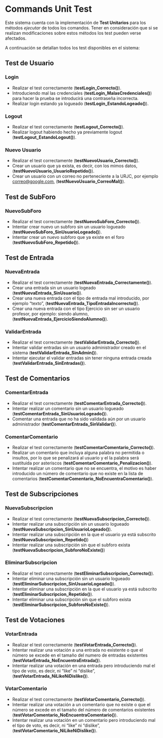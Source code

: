 # Commands Unit Test

Este sistema cuenta con la implementación de **Test Unitarios** para los métodos *ejecutar* de todos los comandos. Tener en consideración que si se realizan modificaciones sobre estos métodos los test pueden verse afectados.  
  
A continuación se detallan todos los test disponibles en el sistema:

## Test de Usuario

### Login
- Realizar el test correctamente (**testLogin_Correcto()**).
- Introduciendo mal las credenciales (**testLogin_MalasCredenciales()**) para hacer la prueba se introducirá una contraseña incorrecta.
- Realizar login estando ya logueado (**testLogin_EstandoLogeado()**).

### Logout
- Realizar el test correctamente (**testLogout_Correcto()**).
- Realizar logout habiendo hecho ya previamente logout (**testLogout_EstandoLogout()**).

### Nuevo Usuario
- Realizar el test correctamente (**testNuevoUsuario_Correcto()**).
- Crear un usuario que ya exista, es decir, con los mimos datos, (**testNuevoUsuario_UsuarioRepetido()**).
- Crear un usuario con un correo no perteneciente a la URJC, por ejemplo correo@google.com, (**testNuevoUsuario_CorreoMal()**).

## Test de SubForo

### NuevoSubForo
- Realizar el test correctamente (**testNuevoSubForo_Correcto()**).
- Intentar crear nuevo un subforo sin un usuario logueado (**testNuevoSubForo_SinUsuarioLogeado()**).
- Intentar crear un  nuevo subforo que ya existe en el foro (**testNuevoSubForo_Repetido()**).

## Test de Entrada

### NuevaEntrada
- Realizar el test correctamente (**testNuevaEntrada_Correctamente()**).
- Crear una entrada sin un usuario logeado (**testNuevaEntrada_SinUsuario()**).
- Crear una nueva entrada con el tipo de entrada mal introducido, por ejemplo “texto”, (**testNuevaEntrada_TipoEntradaIncorrecto()**).
- Crear una nueva entrada con el tipo Ejercicio sin ser un usuario profesor, por ejemplo: siendo alumno, (**testNuevaEntrada_EjercicioSiendoAlumno()**).

### ValidarEntrada
- Realizar el test correctamente (**testValidarEntrada_Correcto()**).
- Intentar validar entradas sin un usuario administrador creado en el sistema (**testValidarEntrada_SinAdmin()**).
- Intentar ejecutar el validar entradas sin tener ninguna entrada creada (**testValidarEntrada_SinEntradas()**).

## Test de Comentarios

### ComentarEntrada
- Realizar el test correctamente (**testComentarEntrada_Correcto()**).
- Intentar realizar un comentario sin un usuario logueado (**testComentarEntrada_SinUsuarioLogeado()**).
- Comentar una entrada que no ha sido validada aún por un usuario administrador (**testComentarEntrada_SinValidar()**).

### ComentarComentario
- Realizar el test correctamente (**testComentarComentario_Correcto()**).
- Realizar un comentario que incluya alguna palabra no permitida o insultos, por lo que se penalizará al usuario y el la palabra será sustituida por asteriscos (**testComentarComentario_Penalizacion()**).
- Intentar realizar un comentario que no se encuentra, el motivo es haber introducido un número de comentario que no existe en la lista de comentarios (**testComentarComentario_NoEncuentraComentario()**).

## Test de Subscripciones

### NuevaSubscripcion
- Realizar el test correctamente (**testNuevaSubscripcion_Correcto()**).
- Intentar realizar una subscripción sin un usuario logueado (**testNuevaSubscripcion_SinUsuarioLogeado()**).
- Intentar realizar una subscripción en la que el usuario ya está subscrito (**testNuevaSubscripcion_Repetido()**) 
- Intentar realizar una subscripción sin que el subforo exista (**testNuevaSubscripcion_SubforoNoExiste()**)

### EliminarSubscripcion
- Realizar el test correctamente (**testEliminarSubscripcion_Correcto()**).
- Intentar eliminar una subscripción sin un usuario logueado (**testEliminarSubscripcion_SinUsuarioLogeado()**).
- Intentar eliminar una subscripción en la que el usuario ya está subscrito (**testEliminarSubscripcion_Repetido()**).
- Intentar eliminar una subscripción sin que el subforo exista (**testEliminarSubscripcion_SubforoNoExiste()**).

## Test de Votaciones

### VotarEntrada
- Realizar el test correctamente (**testVotarEntrada_Correcto()**).
- Intentar realizar una votación a una entrada no existente o que el número se excede en el tamaño del numero de entradas existentes (**testVotarEntrada_NoEncuentraEntrada()**).
- Intentar realizar una votación en una entrada pero introduciendo mal el tipo de voto, es decir, ni “like” ni “dislike”, (**testVotarEntrada_NiLikeNiDislike()**).

### VotarComentario
- Realizar el test correctamente (**testVotarComentario_Correcto()**).
- Intentar realizar una votación a un comentario que no existe o que el número se excede en el tamaño del número de comentarios existentes (**testVotarComentario_NoEncuentraComentario()**).
- Intentar realizar una votación en un comentario pero introduciendo mal el tipo de voto, es decir, ni “like” ni “dislike”, (**testVotarComentario_NiLikeNiDislike()**).
